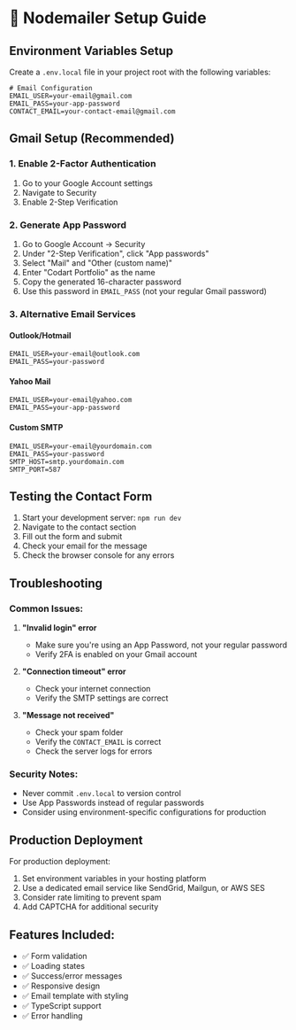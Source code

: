 # 📧 Nodemailer Setup Guide

## Environment Variables Setup

Create a `.env.local` file in your project root with the following variables:

```env
# Email Configuration
EMAIL_USER=your-email@gmail.com
EMAIL_PASS=your-app-password
CONTACT_EMAIL=your-contact-email@gmail.com
```

## Gmail Setup (Recommended)

### 1. Enable 2-Factor Authentication
1. Go to your Google Account settings
2. Navigate to Security
3. Enable 2-Step Verification

### 2. Generate App Password
1. Go to Google Account → Security
2. Under "2-Step Verification", click "App passwords"
3. Select "Mail" and "Other (custom name)"
4. Enter "Codart Portfolio" as the name
5. Copy the generated 16-character password
6. Use this password in `EMAIL_PASS` (not your regular Gmail password)

### 3. Alternative Email Services

#### Outlook/Hotmail
```env
EMAIL_USER=your-email@outlook.com
EMAIL_PASS=your-password
```

#### Yahoo Mail
```env
EMAIL_USER=your-email@yahoo.com
EMAIL_PASS=your-app-password
```

#### Custom SMTP
```env
EMAIL_USER=your-email@yourdomain.com
EMAIL_PASS=your-password
SMTP_HOST=smtp.yourdomain.com
SMTP_PORT=587
```

## Testing the Contact Form

1. Start your development server: `npm run dev`
2. Navigate to the contact section
3. Fill out the form and submit
4. Check your email for the message
5. Check the browser console for any errors

## Troubleshooting

### Common Issues:

1. **"Invalid login" error**
   - Make sure you're using an App Password, not your regular password
   - Verify 2FA is enabled on your Gmail account

2. **"Connection timeout" error**
   - Check your internet connection
   - Verify the SMTP settings are correct

3. **"Message not received"**
   - Check your spam folder
   - Verify the `CONTACT_EMAIL` is correct
   - Check the server logs for errors

### Security Notes:

- Never commit `.env.local` to version control
- Use App Passwords instead of regular passwords
- Consider using environment-specific configurations for production

## Production Deployment

For production deployment:

1. Set environment variables in your hosting platform
2. Use a dedicated email service like SendGrid, Mailgun, or AWS SES
3. Consider rate limiting to prevent spam
4. Add CAPTCHA for additional security

## Features Included:

- ✅ Form validation
- ✅ Loading states
- ✅ Success/error messages
- ✅ Responsive design
- ✅ Email template with styling
- ✅ TypeScript support
- ✅ Error handling

